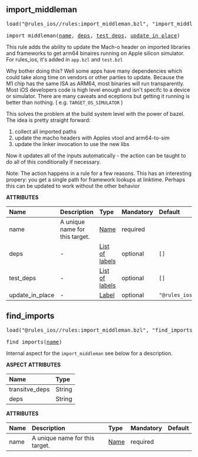 <!-- Generated with Stardoc: http://skydoc.bazel.build -->



<a id="import_middleman"></a>

## import_middleman

<pre>
load("@rules_ios//rules:import_middleman.bzl", "import_middleman")

import_middleman(<a href="#import_middleman-name">name</a>, <a href="#import_middleman-deps">deps</a>, <a href="#import_middleman-test_deps">test_deps</a>, <a href="#import_middleman-update_in_place">update_in_place</a>)
</pre>

This rule adds the ability to update the Mach-o header on imported
libraries and frameworks to get arm64 binaires running on Apple silicon
simulator. For rules_ios, it's added in `app.bzl` and `test.bzl`

Why bother doing this? Well some apps have many dependencies which could take
along time on vendors or other parties to update. Because the M1 chip has the
same ISA as ARM64, most binaries will run transparently. Most iOS developers
code is high level enough and isn't specifc to a device or simulator. There are
many caveats and eceptions but getting it running is better than nothing. ( e.g.
`TARGET_OS_SIMULATOR` )

This solves the problem at the build system level with the power of bazel. The
idea is pretty straight forward:
1. collect all imported paths
2. update the macho headers with Apples vtool and arm64-to-sim
3. update the linker invocation to use the new libs

Now it updates all of the inputs automatically - the action can be taught to do
all of this conditionally if necessary.

Note: The action happens in a rule for a few reasons.  This has an interesting
propery: you get a single path for framework lookups at linktime. Perhaps this
can be updated to work without the other behavior

**ATTRIBUTES**


| Name  | Description | Type | Mandatory | Default |
| :------------- | :------------- | :------------- | :------------- | :------------- |
| <a id="import_middleman-name"></a>name |  A unique name for this target.   | <a href="https://bazel.build/concepts/labels#target-names">Name</a> | required |  |
| <a id="import_middleman-deps"></a>deps |  -   | <a href="https://bazel.build/concepts/labels">List of labels</a> | optional |  `[]`  |
| <a id="import_middleman-test_deps"></a>test_deps |  -   | <a href="https://bazel.build/concepts/labels">List of labels</a> | optional |  `[]`  |
| <a id="import_middleman-update_in_place"></a>update_in_place |  -   | <a href="https://bazel.build/concepts/labels">Label</a> | optional |  `"@rules_ios//tools/m1_utils:update_in_place"`  |


<a id="find_imports"></a>

## find_imports

<pre>
load("@rules_ios//rules:import_middleman.bzl", "find_imports")

find_imports(<a href="#find_imports-name">name</a>)
</pre>

Internal aspect for the `import_middleman` see below for a description.

**ASPECT ATTRIBUTES**


| Name | Type |
| :------------- | :------------- |
| transitve_deps| String |
| deps| String |


**ATTRIBUTES**


| Name  | Description | Type | Mandatory | Default |
| :------------- | :------------- | :------------- | :------------- | :------------- |
| <a id="find_imports-name"></a>name |  A unique name for this target.   | <a href="https://bazel.build/concepts/labels#target-names">Name</a> | required |  |


